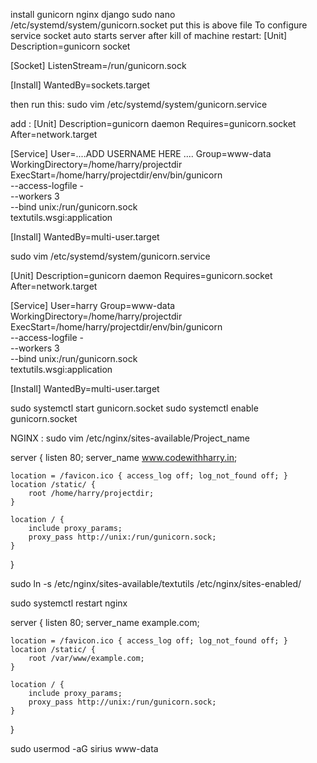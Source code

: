 install gunicorn  nginx django
sudo nano /etc/systemd/system/gunicorn.socket 
put this is above file To configure service socket auto starts server after kill of machine restart:
[Unit]
Description=gunicorn socket

[Socket]
ListenStream=/run/gunicorn.sock

[Install]
WantedBy=sockets.target


then run this:
sudo vim /etc/systemd/system/gunicorn.service

add :
[Unit]
Description=gunicorn daemon
Requires=gunicorn.socket
After=network.target

[Service]
User=....ADD USERNAME HERE ....
Group=www-data
WorkingDirectory=/home/harry/projectdir
ExecStart=/home/harry/projectdir/env/bin/gunicorn \
          --access-logfile - \
          --workers 3 \
          --bind unix:/run/gunicorn.sock \
          textutils.wsgi:application

[Install]
WantedBy=multi-user.target



sudo vim /etc/systemd/system/gunicorn.service




[Unit]
Description=gunicorn daemon
Requires=gunicorn.socket
After=network.target

[Service]
User=harry
Group=www-data
WorkingDirectory=/home/harry/projectdir
ExecStart=/home/harry/projectdir/env/bin/gunicorn \
          --access-logfile - \
          --workers 3 \
          --bind unix:/run/gunicorn.sock \
          textutils.wsgi:application

[Install]
WantedBy=multi-user.target


sudo systemctl start gunicorn.socket
sudo systemctl enable gunicorn.socket

NGINX :
sudo vim /etc/nginx/sites-available/Project_name

server {
    listen 80;
    server_name www.codewithharry.in;

    location = /favicon.ico { access_log off; log_not_found off; }
    location /static/ {
        root /home/harry/projectdir;
    }

    location / {
        include proxy_params;
        proxy_pass http://unix:/run/gunicorn.sock;
    }
}



sudo ln -s /etc/nginx/sites-available/textutils /etc/nginx/sites-enabled/


sudo systemctl restart nginx










<!-- NONE -->


server {
    listen 80;
    server_name example.com;

    location = /favicon.ico { access_log off; log_not_found off; }
    location /static/ {
        root /var/www/example.com;
    }

    location / {
        include proxy_params;
        proxy_pass http://unix:/run/gunicorn.sock;
    }
}



sudo usermod -aG sirius www-data    